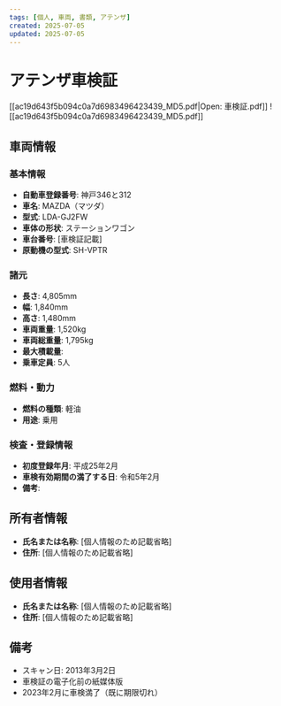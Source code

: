 ```yaml
---
tags: [個人, 車両, 書類, アテンザ]
created: 2025-07-05
updated: 2025-07-05
---
```


# アテンザ車検証

[[ac19d643f5b094c0a7d6983496423439_MD5.pdf|Open: 車検証.pdf]]
![[ac19d643f5b094c0a7d6983496423439_MD5.pdf]]

## 車両情報

### 基本情報
- **自動車登録番号**: 神戸346と312
- **車名**: MAZDA（マツダ）
- **型式**: LDA-GJ2FW
- **車体の形状**: ステーションワゴン
- **車台番号**: [車検証記載]
- **原動機の型式**: SH-VPTR

### 諸元
- **長さ**: 4,805mm
- **幅**: 1,840mm  
- **高さ**: 1,480mm
- **車両重量**: 1,520kg
- **車両総重量**: 1,795kg
- **最大積載量**: 
- **乗車定員**: 5人

### 燃料・動力
- **燃料の種類**: 軽油
- **用途**: 乗用

### 検査・登録情報
- **初度登録年月**: 平成25年2月
- **車検有効期間の満了する日**: 令和5年2月
- **備考**: 

## 所有者情報
- **氏名または名称**: [個人情報のため記載省略]
- **住所**: [個人情報のため記載省略]

## 使用者情報
- **氏名または名称**: [個人情報のため記載省略]
- **住所**: [個人情報のため記載省略]

## 備考
- スキャン日: 2013年3月2日
- 車検証の電子化前の紙媒体版
- 2023年2月に車検満了（既に期限切れ）